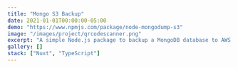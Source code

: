 ```yaml
---
title: "Mongo S3 Backup"
date: 2021-01-01T00:00:00-05:00
demo: "https://www.npmjs.com/package/node-mongodump-s3"
image: "/images/project/qrcodescanner.png"
excerpt: "A simple Node.js package to backup a MongoDB database to AWS S3."
gallery: []
stack: ["Nuxt", "TypeScript"]
---
```

